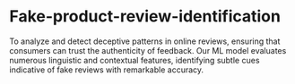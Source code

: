 # Fake-product-review-identification
To analyze and detect deceptive patterns in online reviews, ensuring that consumers can trust the authenticity of feedback. Our ML model evaluates numerous linguistic and contextual features, identifying subtle cues indicative of fake reviews with remarkable accuracy.
